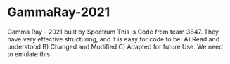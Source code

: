 # GammaRay-2021
Gamma Ray - 2021 built by Spectrum
This is Code from team 3847. They have very effective structuring, and it is easy for code to be: 
A) Read and understood
B) Changed and Modified
C) Adapted for future Use. 
We need to emulate this. 
